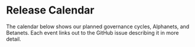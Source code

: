 # Release Calendar

The calendar below shows our planned governance cycles, Alphanets, and Betanets. Each event links out to the GitHub 
issue describing it in more detail.

<div data-events-calendar-app data-project-id="proj_Osbg9IwDFxLnJ3MZXThz2" ></div>
<script type="text/javascript" src="//dist.eventscalendar.co/embed.js"></script>